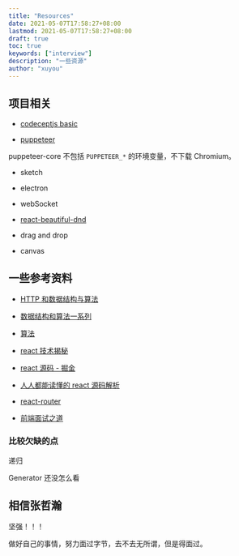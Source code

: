 ```yaml
---
title: "Resources"
date: 2021-05-07T17:58:27+08:00
lastmod: 2021-05-07T17:58:27+08:00
draft: true
toc: true
keywords: ["interview"]
description: "一些资源"
author: "xuyou"
---
```


## 项目相关

- [codeceptjs basic](https://codecept.io/basics/)

- [puppeteer](https://pptr.dev/)

puppeteer-core 不包括 `PUPPETEER_*` 的环境变量，不下载 Chromium。

- sketch

- electron

- webSocket

- [react-beautiful-dnd](https://github.com/atlassian/react-beautiful-dnd)

- drag and drop

- canvas

## 一些参考资料

- [HTTP 和数据结构与算法](https://hit-alibaba.github.io/interview/)

- [数据结构和算法一系列](http://www.dennisgo.cn/Articles/DataStructureAndAlgorithm/DP.html)
- [算法](https://leetcode-solution-leetcode-pp.gitbook.io/leetcode-solution/)

- [react 技术揭秘](https://react.iamkasong.com/)
- [react 源码 - 掘金](https://juejin.cn/post/6859528127010471949)
- [人人都能读懂的 react 源码解析](https://xiaochen1024.com/article_item/600ac4384bf83f002edaf54a)
- [react-router](https://github.com/youngwind/blog/issues/109)

- [前端面试之道](https://doc.xuwenliang.com/docs/frontend/2731)

### 比较欠缺的点

递归

Generator 还没怎么看

## 相信张哲瀚

坚强！！！

做好自己的事情，努力面过字节，去不去无所谓，但是得面过。
